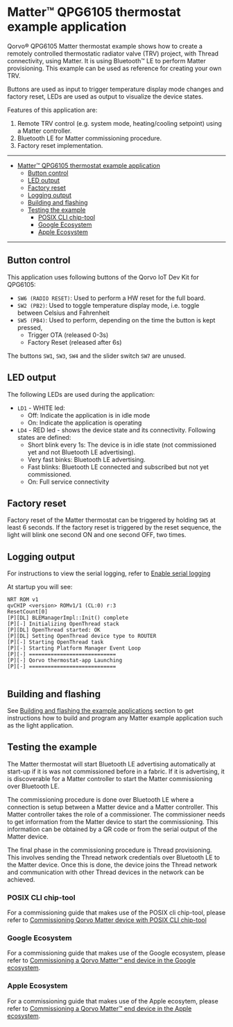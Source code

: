 # Matter&trade; QPG6105 thermostat example application

Qorvo&reg; QPG6105 Matter thermostat example shows how to create a remotely controlled thermostatic radiator valve (TRV) project,
with Thread
connectivity, using Matter. It is using Bluetooth&trade; LE to perform Matter provisioning. This example can be used as reference for
creating your own TRV.

Buttons are used as input to trigger temperature display mode changes and factory reset, LEDs are used as output to visualize the device states.

Features of this application are:
1. Remote TRV control (e.g. system mode, heating/cooling setpoint) using a Matter controller.
2. Bluetooth LE for Matter commissioning procedure.
3. Factory reset implementation.


---

- [Matter™ QPG6105 thermostat example application](#matter-qpg6105-thermostat-example-application)
  - [Button control](#button-control)
  - [LED output](#led-output)
  - [Factory reset](#factory-reset)
  - [Logging output](#logging-output)
  - [Building and flashing](#building-and-flashing)
  - [Testing the example](#testing-the-example)
    - [POSIX CLI chip-tool](#posix-cli-chip-tool)
    - [Google Ecosystem](#google-ecosystem)
    - [Apple Ecosystem](#apple-ecosystem)

---

## Button control

This application uses following buttons of the Qorvo IoT Dev Kit for QPG6105:

- `SW6 (RADIO RESET)`: Used to perform a HW reset for the full board.
- `SW2 (PB2)`: Used to toggle temperature display mode, i.e. toggle between Celsius and Fahrenheit
- `SW5 (PB4)`: Used to perform, depending on the time the button is kept pressed,
  - Trigger OTA (released 0-3s)
  - Factory Reset (released after 6s)

The buttons `SW1`, `SW3`, `SW4` and the slider switch `SW7` are unused.

## LED output

The following LEDs are used during the application:

- `LD1` - WHITE led:
  - Off: Indicate the application is in idle mode
  - On:  Indicate the application is operating
- `LD4` - RED led - shows the device state and its connectivity. Following states are defined:
  - Short blink every 1s: The device is in idle state (not commissioned yet and not Bluetooth LE advertising).
  - Very fast binks: Bluetooth LE advertising.
  - Fast blinks: Bluetooth LE connected and subscribed but not yet commissioned.
  - On: Full service connectivity

## Factory reset

Factory reset of the Matter thermostat can be triggered by holding
`SW5` at least 6 seconds. If the factory reset is triggered by the reset sequence, the light will blink one second ON and
one second OFF, two times.

## Logging output

For instructions to view the serial logging, refer to [Enable serial logging](../../../README.md#enable-serial-logging)

At startup you will see:

```
NRT ROM v1
qvCHIP <version> ROMv1/1 (CL:0) r:3
ResetCount[0]
[P][DL] BLEManagerImpl::Init() complete
[P][-] Initializing OpenThread stack
[P][DL] OpenThread started: OK
[P][DL] Setting OpenThread device type to ROUTER
[P][-] Starting OpenThread task
[P][-] Starting Platform Manager Event Loop
[P][-] ============================
[P][-] Qorvo thermostat-app Launching
[P][-] ============================


```

## Building and flashing

See [Building and flashing the example applications](../../../README.md#building-and-flashing-the-example-applications) section to get instructions how to build and program any Matter example application such as the light application.

## Testing the example

The Matter thermostat will start Bluetooth LE advertising automatically at start-up if it is was not commissioned before
in a fabric. If it is advertising, it is discoverable for a Matter controller to start the Matter commissioning over Bluetooth LE.

The commissioning procedure is done over Bluetooth LE where a connection is setup between a Matter device and a Matter
controller. This Matter controller takes the role of a commissioner.
The commissioner needs to get information from the Matter device to start the commissioning. This information can be
obtained by a QR code or from the serial output of the Matter device.

The final phase in the commissioning procedure is Thread provisioning. This involves sending the Thread network
credentials over Bluetooth LE to the Matter device. Once this is done, the device joins the Thread network and
communication with other Thread devices in the network can be achieved.

### POSIX CLI chip-tool

For a commissioning guide that makes use of the POSIX cli chip-tool, please refer to [Commissioning Qorvo Matter device with POSIX CLI chip-tool](../../../Documents/Guides/commissioning_posix_cli_chiptool.md)

### Google Ecosystem

For a commissioning guide that makes use of the Google ecosystem, please refer to 
[Commissioning a Qorvo Matter™ end device in the Google ecosystem](../../../Documents/Guides/commissioning_with_google.md).

### Apple Ecosystem

For a commissioning guide that makes use of the Apple ecosytem, please refer to
[Commissioning a Qorvo Matter™ end device in the Apple ecosystem](../../../Documents/Guides/commissioning_with_apple.md).